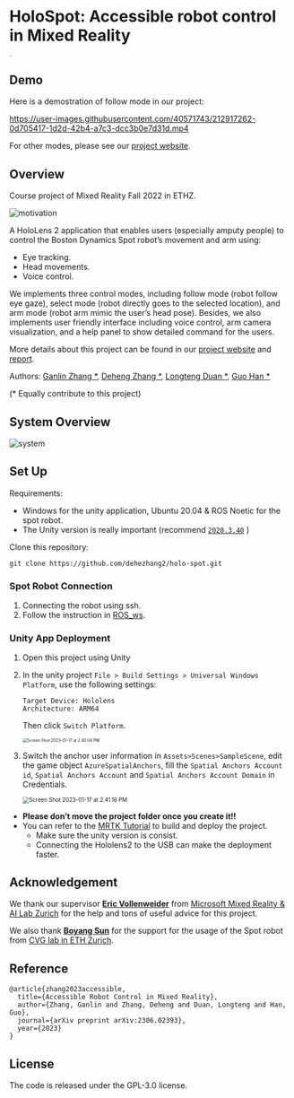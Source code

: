 # HoloSpot: Accessible robot control in Mixed Reality

<img src="Assets/logo.png" alt="logo" style="zoom:10%;" />

## Demo

Here is a demostration of follow mode in our project:

https://user-images.githubusercontent.com/40571743/212917262-0d705417-1d2d-42b4-a7c3-dcc3b0e7d31d.mp4

For other modes, please see our [project website](https://zhangganlin.github.io/Holo-Spot-Page/index.html).

## Overview

Course project of Mixed Reality Fall 2022 in ETHZ.

![motivation](Assets/motivation.gif)

A HoloLens 2 application that enables users (especially amputy people) to control the Boston Dynamics Spot robot’s movement and arm using:

- Eye tracking.
- Head movements.
- Voice control. 

We implements three control modes, including follow mode (robot follow eye gaze), select mode (robot directly goes to the selected location), and arm mode (robot arm mimic the user’s head pose). Besides, we also implements user friendly interface including voice control,  arm camera visualization, and a help panel to show detailed command for the users. 

More details about this project can be found in our [project website](https://zhangganlin.github.io/Holo-Spot-Page/index.html) and [report](
report/report.pdf).

Authors: [Ganlin Zhang *](https://zhangganlin.github.io), [Deheng Zhang *](https://github.com/dehezhang2), [Longteng Duan *](https://github.com/DecAd3), [Guo Han *](https://github.com/guo-han)

(\* Equally contribute to this project)



## System Overview

![system](Assets/system.jpeg)

## Set Up

Requirements: 

* Windows for the unity application, Ubuntu 20.04 & ROS Noetic for the spot robot. 
* The Unity version is really important (recommend [`2020.3.40`](https://unity.com/releases/editor/whats-new/2020.3.40) )

Clone this repository:

```shell
git clone https://github.com/dehezhang2/holo-spot.git
```

### Spot Robot Connection

1. Connecting the robot using ssh. 
2. Follow the instruction in [ROS_ws](https://github.com/dehezhang2/holo-spot/blob/master/ROS_ws/README.md).

### Unity App Deployment

1. Open this project using Unity

2. In the unity project `File > Build Settings > Universal Windows Platform`, use the following settings:

   ```
   Target Device: Hololens 
   Architecture: ARM64
   ```

   Then click `Switch Platform`.

   <img src="Assets/Screen Shot 2023-01-17 at 2.40.04 PM.png" alt="Screen Shot 2023-01-17 at 2.40.04 PM" style="zoom:50%;" />

3. Switch the anchor user information in `Assets>Scenes>SampleScene`, edit the game object `AzureSpatialAnchors`, fill the `Spatial Anchors Account id`, `Spatial Anchors Account` and `Spatial Anchors Account Domain` in Credentials.

   <img src="Assets/Screen Shot 2023-01-17 at 2.41.16 PM.png" alt="Screen Shot 2023-01-17 at 2.41.16 PM" style="zoom:70%;" />

* **Please don’t move the project folder once you create it!!**
* You can refer to the [MRTK Tutorial](https://learn.microsoft.com/en-us/training/modules/learn-mrtk-tutorials/1-1-introduction) to build and deploy the project.
   * Make sure the unity version is consist. 
   * Connecting the Hololens2 to the USB can make the deployment faster.

## Acknowledgement

We thank our supervisor [**Eric Vollenweider**](https://www.google.com/url?q=https%3A%2F%2Fwww.linkedin.com%2Fin%2Feric-vollenweider-1b4b1616a%2F&sa=D&sntz=1&usg=AOvVaw17gr9GUNJvSQ1Z8q3tNMfJ) from [Microsoft Mixed Reality & AI Lab Zurich](https://www.google.com/url?q=https%3A%2F%2Fwww.microsoft.com%2Fen-us%2Fresearch%2Flab%2Fmixed-reality-ai-zurich%2F&sa=D&sntz=1&usg=AOvVaw0Kr16B1OhJ7Ac4DE_GRBcG) for the help and tons of useful advice for this project.

We also thank [**Boyang Sun**](https://www.google.com/url?q=https%3A%2F%2Fwww.linkedin.com%2Fin%2Fboyang-sun-8a1624117&sa=D&sntz=1&usg=AOvVaw0uGa6-eacTqtFZvf-OpCBZ) for the support for the usage of the Spot robot from [CVG lab in ETH Zurich](https://www.google.com/url?q=https%3A%2F%2Fwww.cvg.ethz.ch%2F&sa=D&sntz=1&usg=AOvVaw1dDhOuYfYGJ0L_aogn7TgC).
## Reference
```
@article{zhang2023accessible,
  title={Accessible Robot Control in Mixed Reality},
  author={Zhang, Ganlin and Zhang, Deheng and Duan, Longteng and Han, Guo},
  journal={arXiv preprint arXiv:2306.02393},
  year={2023}
}
```
## License
The code is released under the GPL-3.0 license.
